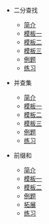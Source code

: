 - 二分查找
    - [简介](BinarySearch/01-introduction.md)
    - [模板一](BinarySearch/02-template-1.md)
    - [模板二](BinarySearch/03-template-2.md)
    - [模板三](BinarySearch/04-template-3.md)
    - [例题](BinarySearch/05-examples.md)
    - [练习](BinarySearch/06-practices.md)
- 并查集
    - [简介](UnionFind/01-introduction.md)
    - [模板一](UnionFind/02-template-1.md)
    - [模板二](UnionFind/03-template-2.md)
    - [模板三](UnionFind/04-template-3.md)
    - [例题](UnionFind/05-examples.md)
    - [练习](UnionFind/06-practices.md)

- 前缀和
  - [简介](PreSum/01-introduction.md)
  - [模板一](PreSum/02-template-1.md)
  - [模板二](PreSum/03-template-2.md)
  - [例题](PreSum/04-examples.md)
  - [拓展](PreSum/05-expandation.md)
  - [练习](PreSum/06-practices.md)

